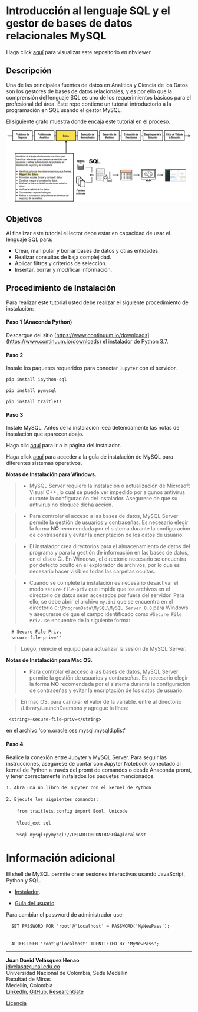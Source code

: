 # Introducción al lenguaje SQL y el gestor de bases de datos relacionales MySQL

Haga click [aquí](http://nbviewer.jupyter.org/github/jdvelasq/SQL-for-analytics/tree/master/01-SQL/)
para visualizar este repositorio en nbviewer.


## Descripción

Una de las principales fuentes de datos en Analítica y Ciencia de los Datos son los
gestores de bases de datos relacionales, y es por ello que la comprensión del lenguaje SQL
es uno de los requerimientos básicos para el profesional del área. Este repo contiene un
tutorial introductorio a la programación en SQL usando el gestor MySQL.

El siguiente grafo muestra donde encaja este tutorial en el proceso.

![readme.jpg](images/readme.jpg)

## Objetivos

Al finalizar este tutorial el lector debe estar en capacidad de usar el lenguaje SQL para:

* Crear, manipular y borrar bases de datos y otras entidades.
* Realizar consultas de baja complejidad.
* Aplicar filtros y criterios de selección.  
* Insertar, borrar y modificar información.


## Procedimiento de Instalación

Para realizar este tutorial usted debe realizar el siguiente procedimiento de instalación:

#### Paso 1 (Anaconda Python)
Descargue del sitio [https://www.continuum.io/downloads](https://www.continuum.io/downloads) el
instalador de Python 3.7.

#### Paso 2
Instale los paquetes requeridos para conectar `Jupyter` con el servidor.
```
pip install ipython-sql
```

```
pip install pymysql 
```

```
pip install traitlets
```
 
 
#### Paso 3
Instale MySQL. Antes de la instalación leea detenidamente las notas de instalación que aparecen abajo.

Haga clic [aquí](https://dev.mysql.com/downloads/mysql/) para ir a la página del instalador. 

Haga click [aquí](https://dev.mysql.com/doc/refman/5.6/en/installing.html) para acceder a la guía de instalación de MySQL para diferentes sistemas operativos.  

**Notas de Instalación para Windows.**
	
> * MySQL Server requiere la instalación o actualización de Microsoft Visual C++, lo cual se puede ver impedido por algunos antivirus durante  la configuración del instalador. Asegurese de que su antivirus no bloquee dicha acción.


> * Para controlar el acceso a las bases de datos, MySQL Server permite la gestión de usuarios y contraseñas. Es necesario elegir la forma **NO** recomendada por el sistema durante la configuración de contraseñas y evitar la encriptación de los datos de usuario.


> * El instalador crea directorios para el almacenamiento de datos del programa y para la gestión de información en las bases de datos, en el disco C:. En Windows, el directorio necesario se encuentra por defecto oculto en el explorador de archivos, por lo que es necesario hacer visibles todas las carpetas ocultas.
	

> * Cuando se complete la instalación es necesario desactivar el modo `secure-file-priv` que impide que los archivos en el directorio de datos sean accesados por fuera del servidor. Para ello, se debe abrir el archivo `my.ini` que se encuentra en el directorio `C:\ProgramData\MySQL\MySQL Server 8.0` para Windows y asegurarse de que el campo identificado como `#Secure File Priv.` se encuentre de la siguiente forma:</div>

      # Secure File Priv.
      secure-file-priv=""

> Luego, reinicie el equipo para actualizar la sesión de MySQL Server. 



**Notas de Instalación para Mac OS.**

> * Para controlar el acceso a las bases de datos, MySQL Server permite la gestión de usuarios y contraseñas. Es necesario elegir la forma **NO** recomendada por el sistema durante la configuración de contraseñas y evitar la encriptación de los datos de usuario.

> En mac OS, para cambiar el valor de la variable. entre al directorio /Library/LaunchDaemons
y agregue la línea:

	 <string>—secure-file-priv=</string>

en el archivo 'com.oracle.oss.mysql.mysqld.plist'



#### Paso 4
Realice la conexión entre Jupyter y MySQL Server. Para seguir las instrucciones, asegurese de contar con Jupyter Notebook conectado al kernel de Python a través del promt de comandos o desde Anaconda promt, y tener correctamente instalados los paquetes mencionados. 

	1. Abra una un libro de Jupyter con el kernel de Python
	
	2. Ejecute los siguientes comandos:
		
		from traitlets.config import Bool, Unicode
		
		%load_ext sql
		
		%sql mysql+pymysql://USUARIO:CONTRASEÑA@localhost

# Información adicional

El shell de MySQL permite crear sesiones interactivas usando JavaScript, Python y SQL.

* [Instalador](https://dev.mysql.com/downloads/shell/).


* [Guía del usuario](https://dev.mysql.com/doc/mysql-shell-excerpt/5.7/en/).


Para cambiar el password de administrador use:


      SET PASSWORD FOR 'root'@'localhost' = PASSWORD('MyNewPass');


      ALTER USER 'root'@'localhost' IDENTIFIED BY 'MyNewPass';



---

**Juan David Velásquez Henao**    
jdvelasq@unal.edu.co  
Universidad Nacional de Colombia, Sede Medellín  
Facultad de Minas  
Medellín, Colombia  
[LinkedIn](https://co.linkedin.com/in/juan-david-velásquez-henao-94078979), [GitHub](https://github.com/jdvelasq), [ResearchGate](https://www.researchgate.net/profile/Juan_Velasquez8)


[Licencia](https://github.com/jdvelasq/SQL-for-analytics/tree/master/LICENSE)
